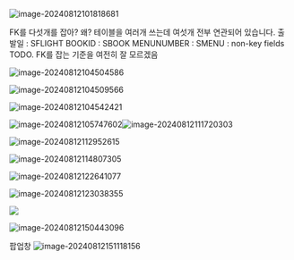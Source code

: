![image-20240812101818681](./../img/image-20240812101818681.png)

FK를 다섯개를 잡아? 왜?
테이블을 여러개 쓰는데 여섯개 전부 연관되어 있습니다. 
출발일 : SFLIGHT
BOOKID : SBOOK
MENUNUMBER : SMENU : non-key fields
TODO. FK를 잡는 기준을 여전히 잘 모르겠음

![image-20240812104504586](./../img/image-20240812104504586.png)

![image-20240812104509566](./../img/image-20240812104509566.png)

![image-20240812104542421](./../img/image-20240812104542421.png)

![image-20240812105747602](./../img/image-20240812105747602.png)![image-20240812111720303](./../img/image-20240812111720303.png)

![image-20240812112952615](./../img/image-20240812112952615.png)

![image-20240812114807305](./../img/image-20240812114807305.png)

![image-20240812122641077](./../img/image-20240812122641077.png)

![image-20240812123038355](./../img/image-20240812123038355.png)

![](./../img/image-20240812125649050.png)

![image-20240812150443096](./../img/image-20240812150443096.png)

팝업창
![image-20240812151118156](./../img/image-20240812151118156.png)

